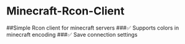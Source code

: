 # Minecraft-Rcon-Client
##Simple Rcon client for minecraft servers
###:white_check_mark: Supports colors in minecraft encoding
###:white_check_mark: Save connection settings
